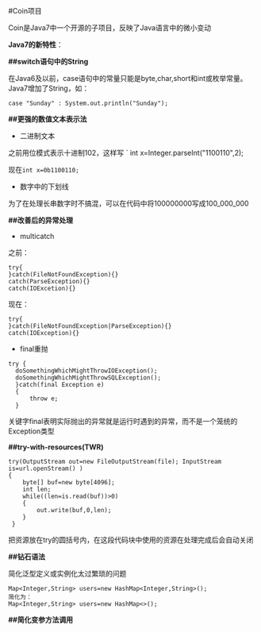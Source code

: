 #Coin项目

Coin是Java7中一个开源的子项目，反映了Java语言中的微小变动

**Java7的新特性**：

**##switch语句中的String**

在Java6及以前，case语句中的常量只能是byte,char,short和int或枚举常量。Java7增加了String，如：

`case "Sunday" : System.out.println("Sunday");`

**##更强的数值文本表示法**

* 二进制文本

之前用位模式表示十进制102，这样写
` int x=Integer.parseInt("1100110",2);

现在`int x=0b1100110;`

* 数字中的下划线

为了在处理长串数字时不搞混，可以在代码中将100000000写成100_000_000

**##改善后的异常处理**

* multicatch

之前：
```
try{
}catch(FileNotFoundException){}
catch(ParseException){}
catch(IOExcetion){}
```
现在：
```
try{
}catch(FileNotFoundException|ParseException){}
catch(IOException){}
```

* final重抛
```
try {
  doSomethingWhichMightThrowIOException();
  doSomethingWhichMightThrowSQLException();
  }catch(final Exception e)
  {
      throw e;
  }
```
关键字final表明实际抛出的异常就是运行时遇到的异常，而不是一个笼统的Exception类型

**##try-with-resources(TWR)**

```
try(OutputStream out=new FileOutputStream(file); InputStream is=url.openStream() )
{
    byte[] buf=new byte[4096];
    int len;
    while((len=is.read(buf))>0)
    {
        out.write(buf,0,len);
    }
 }
 ```
 把资源放在try的圆括号内，在这段代码块中使用的资源在处理完成后会自动关闭
 
 **##钻石语法**
 
 简化泛型定义或实例化太过繁琐的问题
 
 ```
 Map<Integer,String> users=new HashMap<Integer,String>();
 简化为：
 Map<Integer,String> users=new HashMap<>();
 ```
 
 **##简化变参方法调用**
 
 

